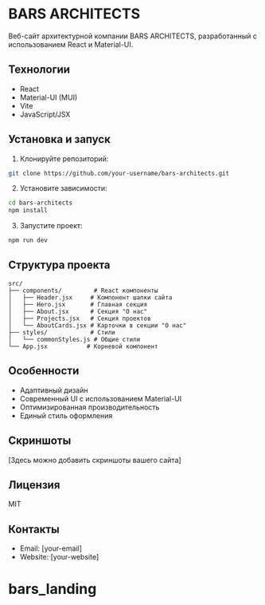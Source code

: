 # BARS ARCHITECTS

Веб-сайт архитектурной компании BARS ARCHITECTS, разработанный с использованием React и Material-UI.

## Технологии

- React
- Material-UI (MUI)
- Vite
- JavaScript/JSX

## Установка и запуск

1. Клонируйте репозиторий:
```bash
git clone https://github.com/your-username/bars-architects.git
```

2. Установите зависимости:
```bash
cd bars-architects
npm install
```

3. Запустите проект:
```bash
npm run dev
```

## Структура проекта

```
src/
├── components/         # React компоненты
│   ├── Header.jsx     # Компонент шапки сайта
│   ├── Hero.jsx       # Главная секция
│   ├── About.jsx      # Секция "О нас"
│   ├── Projects.jsx   # Секция проектов
│   └── AboutCards.jsx # Карточки в секции "О нас"
├── styles/            # Стили
│   └── commonStyles.js # Общие стили
└── App.jsx           # Корневой компонент
```

## Особенности

- Адаптивный дизайн
- Современный UI с использованием Material-UI
- Оптимизированная производительность
- Единый стиль оформления

## Скриншоты

[Здесь можно добавить скриншоты вашего сайта]

## Лицензия

MIT

## Контакты

- Email: [your-email]
- Website: [your-website]
# bars_landing
